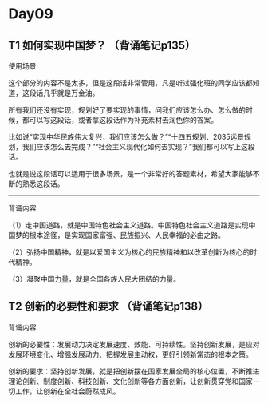 # Day09

## T1 如何实现中国梦？ （背诵笔记p135）

使用场景

这个部分的内容不是太多，但是这段话非常管用，凡是听过强化班的同学应该都知道，这段话几乎就是万金油。

所有我们还没有实现，规划好了要实现的事情，问我们应该怎么办、怎么做的时候，都可以写这段话，或者拿这段话作为补充素材去润色你的答案。

比如说“实现中华民族伟大复兴，我们应该怎么做？”“十四五规划、2035远景规划，我们应该怎么去完成？”“社会主义现代化如何去实现？”我们都可以写上这段话。

也就是说这段话可以适用于很多场景，是一个非常好的答题素材，希望大家能够不断的熟悉这段话。

---

背诵内容

（1）走中国道路，就是中国特色社会主义道路。中国特色社会主义道路是实现中国梦的根本途径，是实现国家富强、民族振兴、人民幸福的必由之路。

（2）弘扬中国精神，就是以爱国主义为核心的民族精神和以改革创新为核心的时代精神。

（3）凝聚中国力量，就是全国各族人民大团结的力量。

## T2  创新的必要性和要求 （背诵笔记p138）

背诵内容

创新的必要性：发展动力决定发展速度、效能、可持续性。坚持创新发展，是应对发展环境变化、增强发展动力、把握发展主动权，更好引领新常态的根本之策。

创新的要求：坚持创新发展，就是把创新摆在国家发展全局的核心位置，不断推进理论创新、制度创新、科技创新、文化创新等各方面创新，让创新贯穿党和国家一切工作，让创新在全社会蔚然成风。







